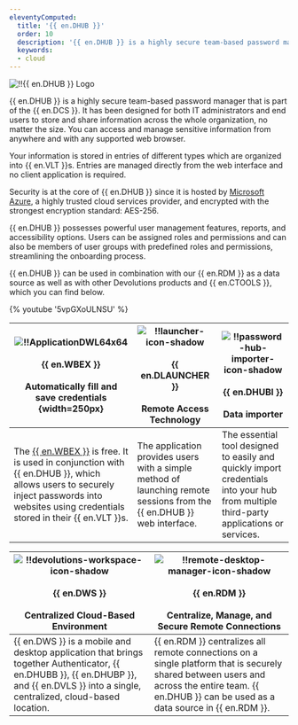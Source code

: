 ```yaml
---
eleventyComputed:
  title: '{{ en.DHUB }}'
  order: 10
  description: '{{ en.DHUB }} is a highly secure team-based password manager that is part of the {{ en.DCS }}. It has been designed for both IT administrators and end users to store and share information across the whole organization, no matter the size.'
  keywords: 
  - cloud
---
```

![!!{{ en.DHUB }} Logo](https://webdevolutions.blob.core.windows.net/images/projects/devolutions-hub/devolutions-hub-color-shadow.svg)

{{ en.DHUB }} is a highly secure team-based password manager that is part of the {{ en.DCS }}. It has been designed for both IT administrators and end users to store and share information across the whole organization, no matter the size. You can access and manage sensitive information from anywhere and with any supported web browser.  

Your information is stored in entries of different types which are organized into {{ en.VLT }}s. Entries are managed directly from the web interface and no client application is required.  

Security is at the core of {{ en.DHUB }} since it is hosted by [Microsoft Azure](/kb/hub-business/knowledge-base/hosting-region-password-hub/), a highly trusted cloud services provider, and encrypted with the strongest encryption standard: AES-256.  

{{ en.DHUB }} possesses powerful user management features, reports, and accessibility options. Users can be assigned roles and permissions and can also be members of user groups with predefined roles and permissions, streamlining the onboarding process.  

{{ en.DHUB }} can be used in combination with our {{ en.RDM }} as a data source as well as with other Devolutions products and {{ en.CTOOLS }}, which you can find below.  

{% youtube '5vpGXoULNSU' %}  

| ![!!ApplicationDWL64x64](https://webdevolutions.azureedge.net/docs/common/ApplicationDWL64x64.png) <br> <br> **{{ en.WBEX }} <br> <br> Automatically fill and save credentials** {width=250px} | ![!!launcher-icon-shadow](https://webdevolutions.azureedge.net/docs/en/hub/Icons/launcher-icon-shadow.png) <br> <br> **{{ en.DLAUNCHER }} <br> <br> Remote Access Technology** | ![!!password-hub-importer-icon-shadow](https://webdevolutions.azureedge.net/docs/en/hub/Icons/password-hub-importer-icon-shadow.png) <br> <br> **{{ en.DHUBI }} <br> <br> Data importer** |
| --- | --- | --- |
| The [{{ en.WBEX }}](/hub/dwl/overview/) is free. It is used in conjunction with {{ en.DHUB }}, which allows users to securely inject passwords into websites using credentials stored in their {{ en.VLT }}s. | The application provides users with a simple method of launching remote sessions from the {{ en.DHUB }} web interface. | The essential tool designed to easily and quickly import credentials into your hub from multiple third-party applications or services. |

| ![!!devolutions-workspace-icon-shadow](https://webdevolutions.azureedge.net/docs/en/hub/Icons/workspace-icon-shadow.png) <br> <br> **{{ en.DWS }} <br> <br> Centralized Cloud-Based Environment** | ![!!remote-desktop-manager-icon-shadow](https://webdevolutions.azureedge.net/docs/en/hub/Icons/remote-desktop-manager-icon-shadow.png) <br> <br> **{{ en.RDM }} <br> <br> Centralize, Manage, and Secure Remote Connections** |
| --- | --- |
| {{ en.DWS }} is a mobile and desktop application that brings together Authenticator, {{ en.DHUBB }}, {{ en.DHUBP }}, and {{ en.DVLS }} into a single, centralized, cloud-based location. | {{ en.RDM }} centralizes all remote connections on a single platform that is securely shared between users and across the entire team. {{ en.DHUB }} can be used as a data source in {{ en.RDM }}. |
